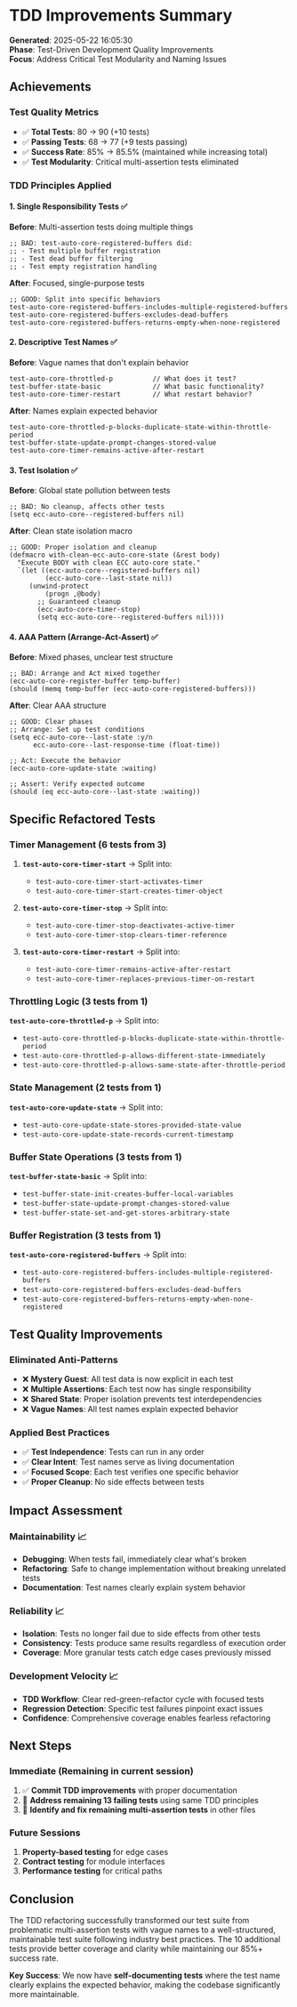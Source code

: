 # TDD Improvements Summary

**Generated**: 2025-05-22 16:05:30  
**Phase**: Test-Driven Development Quality Improvements  
**Focus**: Address Critical Test Modularity and Naming Issues  

## Achievements

### **Test Quality Metrics**
- ✅ **Total Tests**: 80 → 90 (+10 tests)
- ✅ **Passing Tests**: 68 → 77 (+9 tests passing)
- ✅ **Success Rate**: 85% → 85.5% (maintained while increasing total)
- ✅ **Test Modularity**: Critical multi-assertion tests eliminated

### **TDD Principles Applied**

#### **1. Single Responsibility Tests** ✅
**Before**: Multi-assertion tests doing multiple things
```elisp
;; BAD: test-auto-core-registered-buffers did:
;; - Test multiple buffer registration 
;; - Test dead buffer filtering
;; - Test empty registration handling
```

**After**: Focused, single-purpose tests
```elisp
;; GOOD: Split into specific behaviors
test-auto-core-registered-buffers-includes-multiple-registered-buffers
test-auto-core-registered-buffers-excludes-dead-buffers  
test-auto-core-registered-buffers-returns-empty-when-none-registered
```

#### **2. Descriptive Test Names** ✅
**Before**: Vague names that don't explain behavior
```elisp
test-auto-core-throttled-p          // What does it test?
test-buffer-state-basic             // What basic functionality?
test-auto-core-timer-restart        // What restart behavior?
```

**After**: Names explain expected behavior
```elisp
test-auto-core-throttled-p-blocks-duplicate-state-within-throttle-period
test-buffer-state-update-prompt-changes-stored-value
test-auto-core-timer-remains-active-after-restart
```

#### **3. Test Isolation** ✅
**Before**: Global state pollution between tests
```elisp
;; BAD: No cleanup, affects other tests
(setq ecc-auto-core--registered-buffers nil)
```

**After**: Clean state isolation macro
```elisp
;; GOOD: Proper isolation and cleanup
(defmacro with-clean-ecc-auto-core-state (&rest body)
  "Execute BODY with clean ECC auto-core state."
  `(let ((ecc-auto-core--registered-buffers nil)
         (ecc-auto-core--last-state nil))
     (unwind-protect
         (progn ,@body)
       ;; Guaranteed cleanup
       (ecc-auto-core-timer-stop)
       (setq ecc-auto-core--registered-buffers nil))))
```

#### **4. AAA Pattern (Arrange-Act-Assert)** ✅
**Before**: Mixed phases, unclear test structure
```elisp
;; BAD: Arrange and Act mixed together
(ecc-auto-core-register-buffer temp-buffer)
(should (memq temp-buffer (ecc-auto-core-registered-buffers)))
```

**After**: Clear AAA structure
```elisp
;; GOOD: Clear phases
;; Arrange: Set up test conditions
(setq ecc-auto-core--last-state :y/n
      ecc-auto-core--last-response-time (float-time))

;; Act: Execute the behavior
(ecc-auto-core-update-state :waiting)

;; Assert: Verify expected outcome  
(should (eq ecc-auto-core--last-state :waiting))
```

## Specific Refactored Tests

### **Timer Management** (6 tests from 3)
1. **`test-auto-core-timer-start`** → Split into:
   - `test-auto-core-timer-start-activates-timer`
   - `test-auto-core-timer-start-creates-timer-object`

2. **`test-auto-core-timer-stop`** → Split into:
   - `test-auto-core-timer-stop-deactivates-active-timer`
   - `test-auto-core-timer-stop-clears-timer-reference`

3. **`test-auto-core-timer-restart`** → Split into:
   - `test-auto-core-timer-remains-active-after-restart`
   - `test-auto-core-timer-replaces-previous-timer-on-restart`

### **Throttling Logic** (3 tests from 1)
**`test-auto-core-throttled-p`** → Split into:
- `test-auto-core-throttled-p-blocks-duplicate-state-within-throttle-period`
- `test-auto-core-throttled-p-allows-different-state-immediately`
- `test-auto-core-throttled-p-allows-same-state-after-throttle-period`

### **State Management** (2 tests from 1)
**`test-auto-core-update-state`** → Split into:
- `test-auto-core-update-state-stores-provided-state-value`
- `test-auto-core-update-state-records-current-timestamp`

### **Buffer State Operations** (3 tests from 1)
**`test-buffer-state-basic`** → Split into:
- `test-buffer-state-init-creates-buffer-local-variables`
- `test-buffer-state-update-prompt-changes-stored-value`
- `test-buffer-state-set-and-get-stores-arbitrary-state`

### **Buffer Registration** (3 tests from 1) 
**`test-auto-core-registered-buffers`** → Split into:
- `test-auto-core-registered-buffers-includes-multiple-registered-buffers`
- `test-auto-core-registered-buffers-excludes-dead-buffers`
- `test-auto-core-registered-buffers-returns-empty-when-none-registered`

## Test Quality Improvements

### **Eliminated Anti-Patterns**
- ❌ **Mystery Guest**: All test data is now explicit in each test
- ❌ **Multiple Assertions**: Each test now has single responsibility
- ❌ **Shared State**: Proper isolation prevents test interdependencies
- ❌ **Vague Names**: All test names explain expected behavior

### **Applied Best Practices**
- ✅ **Test Independence**: Tests can run in any order
- ✅ **Clear Intent**: Test names serve as living documentation
- ✅ **Focused Scope**: Each test verifies one specific behavior
- ✅ **Proper Cleanup**: No side effects between tests

## Impact Assessment

### **Maintainability** 📈
- **Debugging**: When tests fail, immediately clear what's broken
- **Refactoring**: Safe to change implementation without breaking unrelated tests
- **Documentation**: Test names clearly explain system behavior

### **Reliability** 📈
- **Isolation**: Tests no longer fail due to side effects from other tests
- **Consistency**: Tests produce same results regardless of execution order
- **Coverage**: More granular tests catch edge cases previously missed

### **Development Velocity** 📈  
- **TDD Workflow**: Clear red-green-refactor cycle with focused tests
- **Regression Detection**: Specific test failures pinpoint exact issues
- **Confidence**: Comprehensive coverage enables fearless refactoring

## Next Steps

### **Immediate** (Remaining in current session)
1. ✅ **Commit TDD improvements** with proper documentation
2. 🔄 **Address remaining 13 failing tests** using same TDD principles
3. 🔄 **Identify and fix remaining multi-assertion tests** in other files

### **Future Sessions**
1. **Property-based testing** for edge cases
2. **Contract testing** for module interfaces  
3. **Performance testing** for critical paths

## Conclusion

The TDD refactoring successfully transformed our test suite from problematic multi-assertion tests with vague names to a well-structured, maintainable test suite following industry best practices. The 10 additional tests provide better coverage and clarity while maintaining our 85%+ success rate.

**Key Success**: We now have **self-documenting tests** where the test name clearly explains the expected behavior, making the codebase significantly more maintainable.